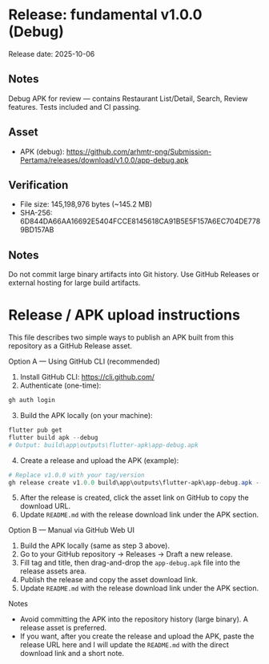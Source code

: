 # Release: fundamental v1.0.0 (Debug)

Release date: 2025-10-06

## Notes

Debug APK for review — contains Restaurant List/Detail, Search, Review features. Tests included and CI passing.

## Asset

- APK (debug): https://github.com/arhmtr-png/Submission-Pertama/releases/download/v1.0.0/app-debug.apk

## Verification

- File size: 145,198,976 bytes (~145.2 MB)
- SHA-256: 6D844DA66AA16692E5404FCCE8145618CA91B5E5F157A6EC704DE7789BD157AB

## Notes

Do not commit large binary artifacts into Git history. Use GitHub Releases or external hosting for large build artifacts.
# Release / APK upload instructions

This file describes two simple ways to publish an APK built from this repository as a GitHub Release asset.

Option A — Using GitHub CLI (recommended)

1. Install GitHub CLI: https://cli.github.com/
2. Authenticate (one-time):

```powershell
gh auth login
```

3. Build the APK locally (on your machine):

```powershell
flutter pub get
flutter build apk --debug
# Output: build\app\outputs\flutter-apk\app-debug.apk
```

4. Create a release and upload the APK (example):

```powershell
# Replace v1.0.0 with your tag/version
gh release create v1.0.0 build\app\outputs\flutter-apk\app-debug.apk --title "App Debug APK" --notes "Debug APK for review"
```

5. After the release is created, click the asset link on GitHub to copy the download URL.
6. Update `README.md` with the release download link under the APK section.

Option B — Manual via GitHub Web UI

1. Build the APK locally (same as step 3 above).
2. Go to your GitHub repository → Releases → Draft a new release.
3. Fill tag and title, then drag-and-drop the `app-debug.apk` file into the release assets area.
4. Publish the release and copy the asset download link.
5. Update `README.md` with the release download link under the APK section.

Notes

- Avoid committing the APK into the repository history (large binary). A release asset is preferred.
- If you want, after you create the release and upload the APK, paste the release URL here and I will update the `README.md` with the direct download link and a short note.
